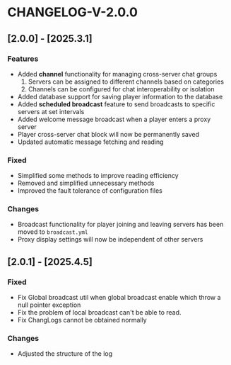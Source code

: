 # CHANGELOG-V-2.0.0

## [2.0.0] - [2025.3.1]
### Features
- Added **channel** functionality for managing cross-server chat groups
  1. Servers can be assigned to different channels based on categories
  2. Channels can be configured for chat interoperability or isolation
- Added database support for saving player information to the database
- Added **scheduled broadcast** feature to send broadcasts to specific servers at set intervals
- Added welcome message broadcast when a player enters a proxy server
- Player cross-server chat block will now be permanently saved
- Updated automatic message fetching and reading

### Fixed
- Simplified some methods to improve reading efficiency
- Removed and simplified unnecessary methods
- Improved the fault tolerance of configuration files

### Changes
- Broadcast functionality for player joining and leaving servers has been moved to `broadcast.yml`
- Proxy display settings will now be independent of other servers

## [2.0.1] - [2025.4.5]
### Fixed
- Fix Global broadcast util when global broadcast enable which throw a null pointer exception
- Fix the problem of local broadcast can't be able to read.
- Fix ChangLogs cannot be obtained normally

### Changes
- Adjusted the structure of the log